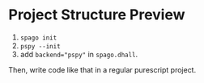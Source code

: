 # Project Structure Preview

1. `spago init`
2. `pspy --init`
3. add `backend="pspy"` in `spago.dhall`.

Then, write code like that in a regular purescript project.
